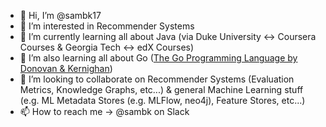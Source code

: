 - 👋 Hi, I’m @sambk17
- 👀 I’m interested in Recommender Systems
- 🌱 I’m currently learning all about Java (via Duke University <-> Coursera Courses & Georgia Tech <-> edX Courses)
- 🌱 I’m also learning all about Go ([The Go Programming Language by Donovan & Kernighan](gopl.io))
- 💞️ I’m looking to collaborate on Recommender Systems (Evaluation Metrics, Knowledge Graphs, etc...) & general Machine Learning stuff (e.g. ML Metadata Stores (e.g. MLFlow, neo4j), Feature Stores, etc...)
- 📫 How to reach me -> @sambk on Slack

<!---
sambk17/sambk17 is a ✨ special ✨ repository because its `README.md` (this file) appears on your GitHub profile.
You can click the Preview link to take a look at your changes.
--->

